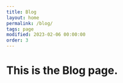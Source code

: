 ```yaml
---
title: Blog
layout: home
permalink: /blog/
tags: page
modified: 2023-02-06 00:00:00
order: 3
---
```


# This is the Blog page.
